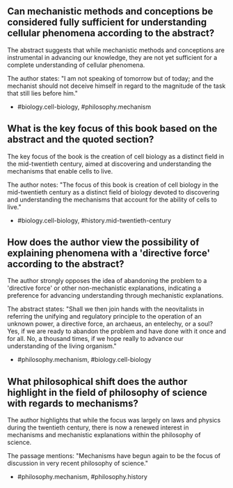 ## Can mechanistic methods and conceptions be considered fully sufficient for understanding cellular phenomena according to the abstract?

The abstract suggests that while mechanistic methods and conceptions are instrumental in advancing our knowledge, they are not yet sufficient for a complete understanding of cellular phenomena.

The author states: "I am not speaking of tomorrow but of today; and the mechanist should not deceive himself in regard to the magnitude of the task that still lies before him."

- #biology.cell-biology, #philosophy.mechanism

## What is the key focus of this book based on the abstract and the quoted section?

The key focus of the book is the creation of cell biology as a distinct field in the mid-twentieth century, aimed at discovering and understanding the mechanisms that enable cells to live.

The author notes: "The focus of this book is creation of cell biology in the mid-twentieth century as a distinct field of biology devoted to discovering and understanding the mechanisms that account for the ability of cells to live."

- #biology.cell-biology, #history.mid-twentieth-century

## How does the author view the possibility of explaining phenomena with a 'directive force' according to the abstract?

The author strongly opposes the idea of abandoning the problem to a 'directive force' or other non-mechanistic explanations, indicating a preference for advancing understanding through mechanistic explanations.

The abstract states: "Shall we then join hands with the neovitalists in referring the unifying and regulatory principle to the operation of an unknown power, a directive force, an archaeus, an entelechy, or a soul? Yes, if we are ready to abandon the problem and have done with it once and for all. No, a thousand times, if we hope really to advance our understanding of the living organism."

- #philosophy.mechanism, #biology.cell-biology

## What philosophical shift does the author highlight in the field of philosophy of science with regards to mechanisms?

The author highlights that while the focus was largely on laws and physics during the twentieth century, there is now a renewed interest in mechanisms and mechanistic explanations within the philosophy of science.

The passage mentions: "Mechanisms have begun again to be the focus of discussion in very recent philosophy of science."

- #philosophy.mechanism, #philosophy.history